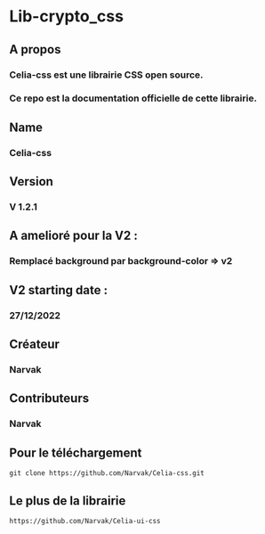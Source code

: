 # Lib-crypto_css

## A propos
### Celia-css est une librairie CSS open source.
### Ce repo est la documentation officielle de cette librairie.

## Name
### Celia-css

## Version
### V 1.2.1

## A amelioré pour la V2 :
### Remplacé background par background-color => v2

## V2 starting date :
### 27/12/2022

## Créateur
### Narvak

## Contributeurs
### Narvak

## Pour le téléchargement
    git clone https://github.com/Narvak/Celia-css.git

## Le plus de la librairie
    https://github.com/Narvak/Celia-ui-css